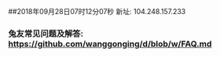 ##2018年09月28日07时12分07秒 新址: 104.248.157.233
### 兔友常见问题及解答: https://github.com/wanggonging/d/blob/w/FAQ.md
